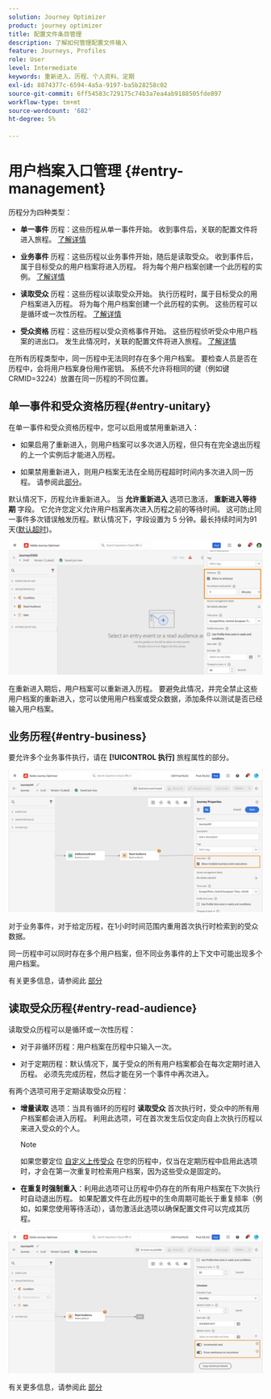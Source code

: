 ```yaml
---
solution: Journey Optimizer
product: journey optimizer
title: 配置文件条目管理
description: 了解如何管理配置文件输入
feature: Journeys, Profiles
role: User
level: Intermediate
keywords: 重新进入、历程、个人资料、定期
exl-id: 8874377c-6594-4a5a-9197-ba5b28258c02
source-git-commit: 6ff54583c729175c74b3a7ea4ab9188505fde897
workflow-type: tm+mt
source-wordcount: '682'
ht-degree: 5%

---
```



# 用户档案入口管理 {#entry-management}

历程分为四种类型：

* **单一事件** 历程：这些历程从单一事件开始。 收到事件后，关联的配置文件将进入旅程。 [了解详情](#entry-unitary)

* **业务事件** 历程：这些历程以业务事件开始，随后是读取受众。 收到事件后，属于目标受众的用户档案将进入历程。 将为每个用户档案创建一个此历程的实例。 [了解详情](#entry-business)

* **读取受众** 历程：这些历程以读取受众开始。 执行历程时，属于目标受众的用户档案进入历程。 将为每个用户档案创建一个此历程的实例。 这些历程可以是循环或一次性历程。 [了解详情](#entry-read-audience)

* **受众资格** 历程：这些历程以受众资格事件开始。 这些历程侦听受众中用户档案的进出口。 发生此情况时，关联的配置文件将进入旅程。 [了解详情](#entry-unitary)

在所有历程类型中，同一历程中无法同时存在多个用户档案。 要检查人员是否在历程中，会将用户档案身份用作密钥。 系统不允许将相同的键（例如键CRMID=3224）放置在同一历程的不同位置。

## 单一事件和受众资格历程{#entry-unitary}

在单一事件和受众资格历程中，您可以启用或禁用重新进入：

* 如果启用了重新进入，则用户档案可以多次进入历程，但只有在完全退出历程的上一个实例后才能进入历程。

* 如果禁用重新进入，则用户档案无法在全局历程超时时间内多次进入同一历程。 请参阅此[部分](../building-journeys/journey-gs.md#global_timeout)。

默认情况下，历程允许重新进入。 当 **允许重新进入** 选项已激活， **重新进入等待期** 字段。 它允许您定义允许用户档案再次进入历程之前的等待时间。 这可防止同一事件多次错误触发历程。默认情况下，字段设置为 5 分钟。最长持续时间为91天([默认超时](journey-gs.md#global_timeout))。

<!--
When a journey ends, its status is **[!UICONTROL Closed]**. New individuals can no longer enter the journey. Persons already in the journey automatically exit the journey. [Learn more](journey-gs.md#entrance)
-->

![](assets/journey-re-entrance.png)

在重新进入期后，用户档案可以重新进入历程。 要避免此情况，并完全禁止这些用户档案的重新进入，您可以使用用户档案或受众数据，添加条件以测试是否已经输入用户档案。

<!--
Due to the 30-day journey timeout, when journey re-entrance is not allowed, we cannot make sure the re-entrance blocking will work more than 91 days. Indeed, as we remove all information about persons who entered the journey 91 days after they enter, we cannot know the person entered previously, more than 91 days ago. -->

## 业务历程{#entry-business}

<!--
Business events follow re-entrance rules in the same way as for unitary events. If a journey allows re-entrance, the next business event will be processed.
-->

要允许多个业务事件执行，请在 **[!UICONTROL 执行]** 旅程属性的部分。

![](assets/business-entry.png)

对于业务事件，对于给定历程，在1小时时间范围内重用首次执行时检索到的受众数据。

同一历程中可以同时存在多个用户档案，但不同业务事件的上下文中可能出现多个用户档案。

有关更多信息，请参阅此 [部分](../event/about-creating-business.md)

## 读取受众历程{#entry-read-audience}

读取受众历程可以是循环或一次性历程：

* 对于非循环历程：用户档案在历程中只输入一次。

* 对于定期历程：默认情况下，属于受众的所有用户档案都会在每次定期时进入历程。 必须先完成历程，然后才能在另一个事件中再次进入。

有两个选项可用于定期读取受众历程：

* **增量读取** 选项：当具有循环的历程时 **读取受众** 首次执行时，受众中的所有用户档案都会进入历程。 利用此选项，可在首次发生后仅定向自上次执行历程以来进入受众的个人。

  >[!NOTE]
  >
  >如果您要定位 [自定义上传受众](../audience/about-audiences.md#segments-in-journey-optimizer) 在您的历程中，仅当在定期历程中启用此选项时，才会在第一次重复时检索用户档案，因为这些受众是固定的。

* **在重复时强制重入**：利用此选项可让历程中仍存在的所有用户档案在下次执行时自动退出历程。 如果配置文件在此历程中的生命周期可能长于重复频率（例如，如果您使用等待活动），请勿激活此选项以确保配置文件可以完成其历程。

![](assets/read-audience-options.png)

有关更多信息，请参阅此 [部分](../building-journeys/read-audience.md#configuring-segment-trigger-activity)

<!--
After 91 days, a Read audience journey switches to the **Finished** status. This behavior is set for 91 days only (i.e. journey timeout default value) as all information about profiles who entered the journey is removed 91 days after they entered. Persons still in the journey automatically are impacted. They exit the journey after the 30 day timeout. 
-->
